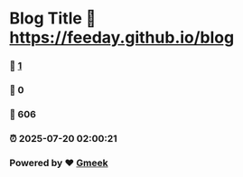 # Blog Title :link: https://feeday.github.io/blog 
### :page_facing_up: [1](https://feeday.github.io/blog/tag.html) 
### :speech_balloon: 0 
### :hibiscus: 606 
### :alarm_clock: 2025-07-20 02:00:21 
### Powered by :heart: [Gmeek](https://github.com/Meekdai/Gmeek)
